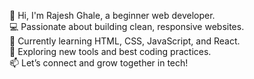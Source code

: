 👋 Hi, I'm Rajesh Ghale, a beginner web developer.  
💻 Passionate about building clean, responsive websites.  
🌱 Currently learning HTML, CSS, JavaScript, and React.  
🚀 Exploring new tools and best coding practices.  
📫 Let’s connect and grow together in tech! 
